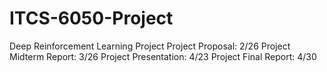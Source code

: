 # ITCS-6050-Project
Deep Reinforcement Learning Project
Project Proposal: 2/26
Project Midterm Report: 3/26
Project Presentation: 4/23
Project Final Report: 4/30
